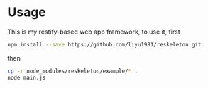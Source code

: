 Usage
=====

This is my restify-based web app framework, to use it, first

```bash
npm install --save https://github.com/liyu1981/reskeleton.git
```

then
```bash
cp -r node_modules/reskeleton/example/* .
node main.js
```
